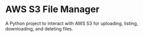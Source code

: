 # AWS S3 File Manager
A Python project to interact with AWS S3 for uploading, listing, downloading, and deleting files.